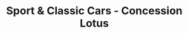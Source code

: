 ---
title: "Sport & Classic Cars - Concession Lotus"
url: /pont-leveque/sport-und-classic-cars-concession-lotus/
shop: Autowerkstatt
---